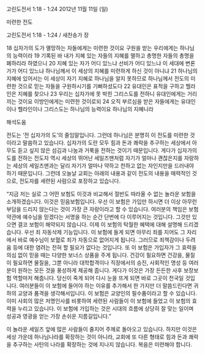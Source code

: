 고린도전서 1:18 - 1:24 
2012년 11월 11일 (일)

미련한 전도



고린도전서 1:18 - 1:24 / 새찬송가  장


18 십자가의 도가 멸망하는 자들에게는 미련한 것이요 구원을 받는 우리에게는 하나님의 능력이라 19 기록된 바 내가 지혜 있는 자들의 지혜를 멸하고 총명한 자들의 총명을 폐하리라 하였으니 20 지혜 있는 자가 어디 있느냐 선비가 어디 있느냐 이 세대에 변론가가 어디 있느냐 하나님께서 이 세상의 지혜를 미련하게 하신 것이 아니냐 21 하나님의 지혜에 있어서는 이 세상이 자기 지혜로 하나님을 알지 못하므로 하나님께서 전도의 미련한 것으로 믿는 자들을 구원하시기를 기뻐하셨도다 22 유대인은 표적을 구하고 헬라인은 지혜를 찾으나 23 우리는 십자가에 못 박힌 그리스도를 전하니 유대인에게는 거리끼는 것이요 이방인에게는 미련한 것이로되 24 오직 부르심을 받은 자들에게는 유대인이나 헬라인이나 그리스도는 하나님의 능력이요 하나님의 지혜니라

해석도움





전도는 ‘전 십자가의 도’의 줄임말입니다. 그런데 하나님은 분명히 이 전도를 미련한 것이라고 말씀하고 있습니다. 십자가의 도란 모두 힘과 돈과 쾌락을 추구하는 세상에서 아무도 듣고 싶지 않은 섬김과 나눔과 거룩을 전하는 것이기 때문입니다. 게다가 십자가의 도를 전하는 전도자 역시 세상의 뛰어난 세일즈맨처럼 자기가 얼마나 괜찮은지를 자랑하는 세상의 세일즈맨과는 달리 자기가 얼마나 약하고 천하고 없는 자인지만을 드러내야 하기 때문입니다. 그런데 오늘날 교회는 아래의 내용과 같이 전도의 내용을 매력적인 것으로, 전도자를 세련된 사람으로 포장하고 있습니다.  

“지금 저는 실로 그 어떤 보험도 이것과 비교해서 절반도 따라올 수 없는 놀라운 보험을 소개하겠습니다. 이것은 믿음보험입니다. 우선 이 보험은 가입만 하시면 더 이상 아무런 부담을 드리지 않는다는 것이 가장 큰 자랑이라고 할 수 있습니다. 여러분의 책임은 보험약관에 예수님을 믿겠다는 서명을 하는 순간 단번에 다 이루어지는 것입니다. 그것만 있으면 결코 보험이 해약되지 않습니다. 이제 이 보험의 탁월한 혜택에 대해 설명해 드리겠습니다. 우선 죄 자동삭제 기능입니다. 이 보험에 들게 되면 아무리 죄를 지어도 그 자리에서 바로 예수님이 보혈로 죄가 자동으로 없어지게 됩니다. 그러므로 죄책감이나 두려움 등에 대한 염려는 전혀 할 필요가 없다는 것입니다. 또 이 보험은 가입자가 그 효력을 의심 없이 믿을 때는 다양한 보너스 상품을 주게 됩니다. 건강이 필요하면 건강을, 물질이 필요하면 물질을, 그뿐 아니라 대학합격이나 직장에서의 승진, 사회적인 명성 등 여러분이 원하는 모든 것을 풍성하게 제공해 줍니다. 게다가 이것은 가장 든든한 사후 보장보험 역할마저 해줍니다. 당신이 죽게 되어 다시 눈을 뜨게 되면 바로 그곳이 천국일 것입니다. 여러분들이 이 보험에 들어야 하는 이유를 추가해서 한 가지만 더 말씀드린다면 귀하의 교양과 품격을 생각해서입니다. 이 보험은 교양인의 필수품이라고 할 수 있습니다. 이미 사회의 많은 저명인사를 비롯하여 세련된 사람들이 이 보험에 들었고 이 보험의 효력을 누리고 있습니다. 이 보험에 가입하는 것은 시대의 흐름에 상당히 잘 맞는 일이며 성공과 영광을 얻는 가장 손쉬운 지름길입니다.”

이 놀라운 세일즈 앞에 많은 사람들이 줄지어 주께로 돌아오고 있습니다. 하지만 이것은 세상 가운데 하나님나라를 확장하는 것이 아니라, 교회에 또 다른 형태로 힘과 돈과 쾌락을 추구하는 사탄의 나라를 확장하는 것에 지나지 않습니다. 복음은 미련해야 합니다.